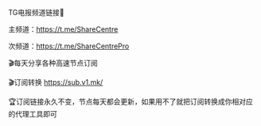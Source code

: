TG电报频道链接🔗 

主频道：https://t.me/ShareCentre

次频道：https://t.me/ShareCentrePro

🎬每天分享各种高速节点订阅

🎬订阅转换 https://sub.v1.mk/

🏆订阅链接永久不变，节点每天都会更新，如果用不了就把订阅转换成你相对应的代理工具即可

